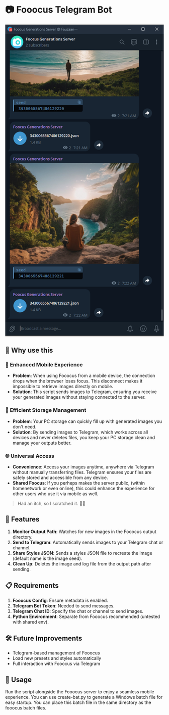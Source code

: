 # 📷 Fooocus Telegram Bot

![img.png](assets/img.png)

## 🤔 Why use this

### 📱 **Enhanced Mobile Experience**
- **Problem**: When using Fooocus from a mobile device, the connection drops when the browser loses focus. This disconnect makes it impossible to retrieve images directly on mobile.
- **Solution**: This script sends images to Telegram, ensuring you receive your generated images without staying connected to the server.

### 💾 **Efficient Storage Management**
- **Problem**: Your PC storage can quickly fill up with generated images you don't need.
- **Solution**: By sending images to Telegram, which works across all devices and never deletes files, you keep your PC storage clean and manage your outputs better.

### 🌐 **Universal Access**
- **Convenience**: Access your images anytime, anywhere via Telegram without manually transferring files. Telegram ensures your files are safely stored and accessible from any device.
- **Shared Foocus**: If you perheps makes the server public, (within homenetwork or even online), this could enhance the experience for other users who use it via mobile as well.

> Had an itch, so I scratched it. 🤷‍♂️

## 🌟 Features

1. **Monitor Output Path**: Watches for new images in the Fooocus output directory.
2. **Send to Telegram**: Automatically sends images to your Telegram chat or channel.
3. **Share Styles JSON**: Sends a styles JSON file to recreate the image (default name is the image seed).
4. **Clean Up**: Deletes the image and log file from the output path after sending.

## 📋 Requirements

1. **Fooocus Config**: Ensure metadata is enabled.
2. **Telegram Bot Token**: Needed to send messages.
3. **Telegram Chat ID**: Specify the chat or channel to send images.
4. **Python Environment**: Separate from Fooocus recommended (untested with shared env).

## 🛠 Future Improvements

- Telegram-based management of Fooocus
- Load new presets and styles automatically
- Full interaction with Fooocus via Telegram

## 🎨 Usage

Run the script alongside the Fooocus server to enjoy a seamless mobile experience. You can use create-bat.py to generate
a Windows batch file for easy startup. You can place this batch file in the same directory as the fooocus batch files.
